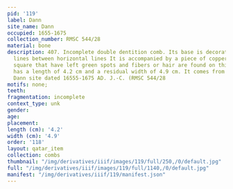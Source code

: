 ```yaml
---
pid: '119'
label: Dann
site_name: Dann
occupied: 1655-1675
collection_number: RMSC 544/28
material: bone
description: 407. Incomplete double dentition comb. Its base is decorated with oblique
  lines between horizontal lines It is accompanied by a piece of copper more or less
  square that have left green spots and fibers or hair are found on this comb. It
  has a length of 4.2 cm and a residual width of 4.9 cm. It comes from the seneca
  Dann site dated 16555-1675 AD. J.-C. (RMSC 544/28
motifs: none;
teeth:
fragmentation: incomplete
context_type: unk
gender:
age:
placement:
length (cm): '4.2'
width (cm): '4.9'
order: '118'
layout: qatar_item
collection: combs
thumbnail: "/img/derivatives/iiif/images/119/full/250,/0/default.jpg"
full: "/img/derivatives/iiif/images/119/full/1140,/0/default.jpg"
manifest: "/img/derivatives/iiif/119/manifest.json"
---
```

